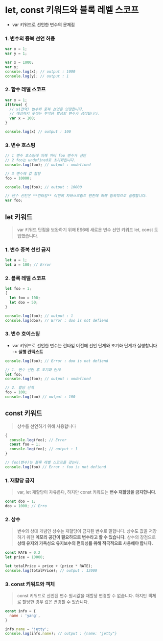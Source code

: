 # let, const 키워드와 블록 레벨 스코프

* var 키워드로 선언한 변수의 문제점
### 1. 변수의 중복 선언 허용
```javascript
var x = 1;
var y = 1;

var x = 1000;
var y;
console.log(x); // output : 1000
console.log(y); // output : 1
```

### 2. 함수 레벨 스코프
> 
```javascript
var x = 1;
if(true) {
  // x(전역) 변수와 중복 선언을 인정합니다.
  // 예상하지 못하는 부작용 발생할 변수가 생성됩니다.
  var x = 100;
}

console.log(x) // output : 100
```

### 3. 변수 호스팅
```javascript
// 1 변수 호스팅에 의해 이미 foo 변수가 선언
// 2 foo는 undefined로 초기화됩니다.
console.log(foo); // output : undefined

// 3 변수에 값 할당
foo = 10000;

console.log(foo); // output : 10000

// 변수 선언은 **런타임** 이전에 자바스크립트 엔진에 의해 암목적으로 실행합니다.
var foo;
```

## let 키워드
> var 키워드 단점을 보완하기 위해 ES6에 새로운 변수 선언 키워드 let, const 도입했습니다.
### 1. 변수 중복 선언 금지
```javascript
let a = 1;
let a = 100; // Error
```
### 2. 블록 레벨 스코프
```javascript
let foo = 1;
{
  let foo = 100;
  let doo = 50;
}

console.log(foo); // output : 1
console.log(doo); // Error : doo is not defiend
```

### 3. 변수 호이스팅
* var 키워드로 선언한 변수는 런타임 이전에 선언 단계와 초기화 단계가 실행합니다 -> **실행 컨텍스트**
```javascript
console.log(foo); // Error : doo is not defiend

// 1. 변수 선언 후 초기화 단계
let foo;
console.log(foo); // output : undefined

// 2. 할당 단계
foo = 100;
console.log(foo) // output : 100
```

## const 키워드
> 상수를 선언하기 위해 사용합니다
```javascript
{
  console.log(foo); // Error
  const foo = 1;
  console.log(foo); // output : 1
}

// foo(변수)는 블록 레벨 스코프를 갖는다.
console.log(foo) // Error : foo is not defiend
```

### 1. 재할당 금지
> var, let 재할당이 자유롭다, 하지만 const 키워드는 **변수 재할당을 금지합니다.**
```javascript
const doo = 1;
doo = 1000; // Erro
```
### 2. 상수
> 변수의 상대 개념인 상수는 재할당이 금지된 변수로 말합니다.
> 상수도 값을 저장하기 위한 **메모리 공간이 필요하므로 변수라고 할 수 있습니다.**
> 상수의 장점으로 **상태 유지와 가독성으 유지보수의 편의성를 위해 적극적으로 사용해야 합니다.**
```javascript
const RATE = 0.2
let price = 10000;

let totalPrice = price + (price * RATE);
console.log(totalPrice); // output : 12000
```

### 3. const 키워드와 객체
> const 키워드로 선언된 변수 원시값을 재할당 변경할 수 없습니다. 하지만 객체로 할당한 경우 값은 변경할 수 있습니다.
```javascript
const info = {
  name : 'yang',
}

info.name = 'jetty';
console.log(info.name); // output : {name: "jetty"}
```